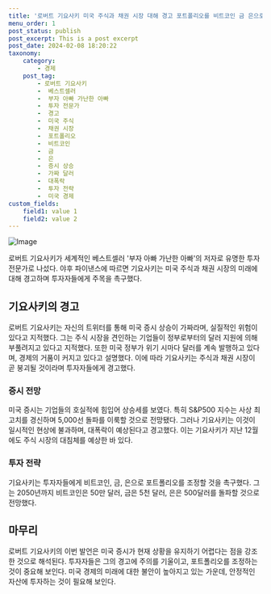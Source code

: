 ```yaml
---
title: '로버트 기요사키 미국 주식과 채권 시장 대해 경고 포트폴리오를 비트코인 금 은으로 바꿔야'
menu_order: 1
post_status: publish
post_excerpt: This is a post excerpt
post_date: 2024-02-08 18:20:22
taxonomy:
    category:
        - 경제
    post_tag:
        - 로버트 기요사키
        -  베스트셀러
        -  부자 아빠 가난한 아빠
        -  투자 전문가
        -  경고
        -  미국 주식
        -  채권 시장
        -  포트폴리오
        -  비트코인
        -  금
        -  은
        -  증시 상승
        -  가짜 달러
        -  대폭락
        -  투자 전략
        -  미국 경제
custom_fields:
    field1: value 1
    field2: value 2
---
```


![Image](https://imgnews.pstatic.net/image/215/2024/02/08/A202402080044_1_20240208093101347.jpg?type=w647)

로버트 기요사키가 세계적인 베스트셀러 '부자 아빠 가난한 아빠'의 저자로 유명한 투자 전문가로 나섰다. 야후 파이낸스에 따르면 기요사키는 미국 주식과 채권 시장의 미래에 대해 경고하며 투자자들에게 주목을 촉구했다.
## 기요사키의 경고
로버트 기요사키는 자신의 트위터를 통해 미국 증시 상승이 가짜라며, 실질적인 위험이 있다고 지적했다. 그는 주식 시장을 견인하는 기업들이 정부로부터의 달러 지원에 의해 부풀려지고 있다고 지적했다. 또한 미국 정부가 위기 시마다 달러를 계속 발행하고 있다며, 경제의 거품이 커지고 있다고 설명했다. 이에 따라 기요사키는 주식과 채권 시장이 곧 붕괴될 것이라며 투자자들에게 경고했다.
### 증시 전망
미국 증시는 기업들의 호실적에 힘입어 상승세를 보였다. 특히 S&P500 지수는 사상 최고치를 경신하며 5,000선 돌파를 이룩할 것으로 전망됐다. 그러나 기요사키는 이것이 일시적인 현상에 불과하며, 대폭락이 예상된다고 경고했다. 이는 기요사키가 지난 12월에도 주식 시장의 대침체를 예상한 바 있다.
### 투자 전략
기요사키는 투자자들에게 비트코인, 금, 은으로 포트폴리오를 조정할 것을 촉구했다. 그는 2050년까지 비트코인은 50만 달러, 금은 5천 달러, 은은 500달러를 돌파할 것으로 전망했다.
## 마무리
로버트 기요사키의 이번 발언은 미국 증시가 현재 상황을 유지하기 어렵다는 점을 강조한 것으로 해석된다. 투자자들은 그의 경고에 주의를 기울이고, 포트폴리오를 조정하는 것이 중요해 보인다. 미국 경제의 미래에 대한 불안이 높아지고 있는 가운데, 안정적인 자산에 투자하는 것이 필요해 보인다.
